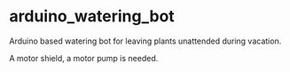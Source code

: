 # arduino_watering_bot
Arduino based watering bot for leaving plants unattended during vacation.

A motor shield, a motor pump is needed.


